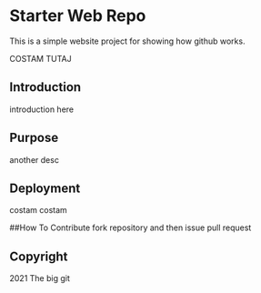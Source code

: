 # Starter Web Repo

This is a simple website project for showing how github works.

COSTAM TUTAJ 


## Introduction

introduction here

## Purpose
 another desc 
 
## Deployment

costam costam

##How To Contribute
fork repository and then issue pull request

## Copyright

2021 The big git